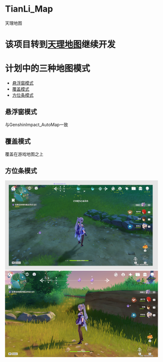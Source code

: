 # TianLi_Map
天理地图
# 该项目转到[天理地图](https://github.com/GengGode/GenshinImpact_TianLi)继续开发

# 计划中的三种地图模式

  - [悬浮窗模式](##悬浮窗模式)
  - [覆盖模式](##覆盖模式)
  - [方位条模式](##方位条模式)
  
 ## 悬浮窗模式
 
 与GenshinImpact_AutoMap一致
  
 ## 覆盖模式
 
 覆盖在游戏地图之上
 
 ## 方位条模式
 
 ![计划](https://github.com/GengGode/TianLi_Map/blob/master/doc/image/img2.png)
 ![目前](https://github.com/GengGode/TianLi_Map/blob/master/doc/image/img1.png)
  
  

